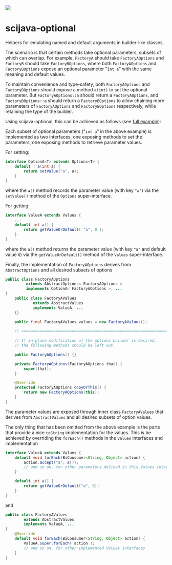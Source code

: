 [![](https://travis-ci.com/scijava/scijava-optional.svg?branch=master)](https://travis-ci.com/scijava/scijava-optional)

# scijava-optional

Helpers for emulating named and default arguments in builder-like classes.

The scenario is that certain methods take optional parameters, subsets of which can overlap.
For example, `FactoryA` should take `FactoryAOptions` and
`FactoryB` should take `FactoryBOptions`, where both `FactoryAOptions` and `FactoryBOptions`
expose an optional parameter "`int a`" with the same meaning and default values.

To maintain convenience and type-safety, both `FactoryAOptions` and `FactoryBOptions` should expose
a method `a(int)` to set the optional parameter. But `FactoryAOptions::a` should return a `FactoryAOptions`,
and `FactoryBOptions::a` should return a `FactoryBOptions` to allow chaining more parameters of
`FactoryAOptions` and `FactoryBOptions` respectively, while retaining the type of the builder.

Using scijava-optional, this can be achieved as follows (see [full example](src/test/java/org/scijava/optional/examples/Playground.java)):

Each subset of optional parameters ("`int a`" in the above example) is implemented as two interfaces,
one exposing methods to set the parameters, one exposing methods to retrieve parameter values.

For setting:
```java
interface OptionA<T> extends Options<T> {
    default T a(int a) {
        return setValue("a", a);
    }
}
```
where the `a()` method records the parameter value (with key `"a"`) via the
`setValue()` method of the `Options` super-interface.

For getting:
```java
interface ValueA extends Values {
    ...
    default int a() {
        return getValueOrDefault( "a", 0 );
    }
}
```
where the `a()` method returns the parameter value (with key `"a"` and default value `0`)
via the `getValueOrDefault()` method of the `Values` super-interface.

Finally, the implementation of `FactoryAOptions` derives from `AbstractOptions` and all desired
subsets of options
```java
public class FactoryAOptions
         extends AbstractOptions< FactoryAOptions >
         implements OptionA< FactoryAOptions >, ...
{
    public class FactoryAValues
            extends AbstractValues
            implements ValueA, ...
    {}

    public final FactoryAValues values = new FactoryAValues();

    // =======================================================================
 
    // If in-place modification of the options builder is desired,
    // the following methods should be left out. 

    public FactoryAOptions() {}

    private FactoryAOptions(FactoryAOptions that) {
        super(that);
    }

    @Override
    protected FactoryAOptions copyOrThis() {
        return new FactoryAOptions(this);
    }
}
```
The parameter values are exposed through inner class `FactoryAValues` that derives from `AbstractValues`
and all desired subsets of option values.

The only thing that has been omitted from the above example is the parts that provide a nice `toString` implementation
for the values. This is be achieved by overriding the `forEach()` methods in the `Values` interfaces and
implementation
```java
interface ValueA extends Values {
    default void forEach(BiConsumer<String, Object> action) {
        action.accept("a", a());
        // and so on, for other parameters defined in this Values interface
    }

    default int a() {
        return getValueOrDefault("a", 0);
    }
}
```
and
```java
public class FactoryAValues
        extends AbstractValues
        implements ValueA, ...
{
    @Override
    default void forEach(BiConsumer<String, Object> action) {
        ValueA.super.forEach( action );
        // and so on, for other implemented Values interfaces
    }
}
```
